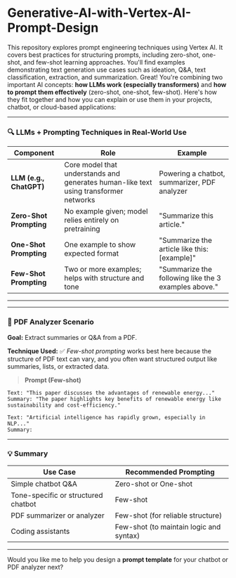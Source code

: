 # Generative-AI-with-Vertex-AI-Prompt-Design
This repository explores prompt engineering techniques using Vertex AI. It covers best practices for structuring prompts, including zero-shot, one-shot, and few-shot learning approaches. You'll find examples demonstrating text generation use cases such as ideation, Q&amp;A, text classification, extraction, and summarization.
Great! You're combining two important AI concepts: **how LLMs work (especially transformers)** and **how to prompt them effectively** (zero-shot, one-shot, few-shot). Here's how they fit together and how you can explain or use them in your projects, chatbot, or cloud-based applications:

---

### 🔍 **LLMs + Prompting Techniques in Real-World Use**

| **Component**           | **Role**                                                                             | **Example**                                          |
| ----------------------- | ------------------------------------------------------------------------------------ | ---------------------------------------------------- |
| **LLM (e.g., ChatGPT)** | Core model that understands and generates human-like text using transformer networks | Powering a chatbot, summarizer, PDF analyzer         |
| **Zero-Shot Prompting** | No example given; model relies entirely on pretraining                               | "Summarize this article."                            |
| **One-Shot Prompting**  | One example to show expected format                                                  | "Summarize the article like this: \[example]"        |
| **Few-Shot Prompting**  | Two or more examples; helps with structure and tone                                  | "Summarize the following like the 3 examples above." |

---

---

### 📄 **PDF Analyzer Scenario**

**Goal:** Extract summaries or Q\&A from a PDF.

**Technique Used:**
✅ *Few-shot prompting* works best here because the structure of PDF text can vary, and you often want structured output like summaries, lists, or extracted data.

> **Prompt (Few-shot)**

```text
Text: "This paper discusses the advantages of renewable energy..."
Summary: "The paper highlights key benefits of renewable energy like sustainability and cost-efficiency."

Text: "Artificial intelligence has rapidly grown, especially in NLP..."
Summary:
```

---

### 💡 Summary

| **Use Case**                        | **Recommended Prompting**               |
| ----------------------------------- | --------------------------------------- |
| Simple chatbot Q\&A                 | Zero-shot or One-shot                   |
| Tone-specific or structured chatbot | Few-shot                                |
| PDF summarizer or analyzer          | Few-shot (for reliable structure)       |
| Coding assistants                   | Few-shot (to maintain logic and syntax) |

---

Would you like me to help you design a **prompt template** for your chatbot or PDF analyzer next?

